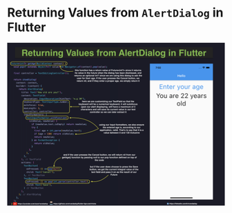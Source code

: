 # Returning Values from `AlertDialog` in Flutter

![](returning-values-from-alertdialog-in-flutter.jpg)
